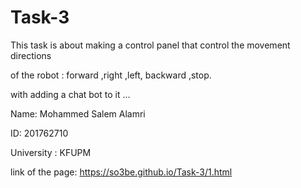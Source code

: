 # Task-3
This task is about making a control panel that control the movement directions

of the robot : forward ,right ,left, backward ,stop. 

with adding a chat bot to it ... 



Name: Mohammed Salem Alamri

ID: 201762710

University : KFUPM

link of the page: https://so3be.github.io/Task-3/1.html
